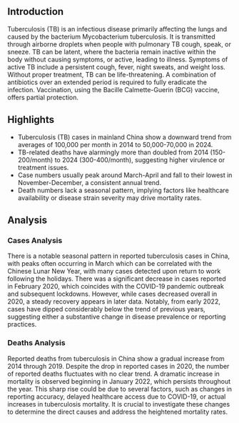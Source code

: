 ## Introduction

Tuberculosis (TB) is an infectious disease primarily affecting the lungs and caused by the bacterium Mycobacterium tuberculosis. It is transmitted through airborne droplets when people with pulmonary TB cough, speak, or sneeze. TB can be latent, where the bacteria remain inactive within the body without causing symptoms, or active, leading to illness. Symptoms of active TB include a persistent cough, fever, night sweats, and weight loss. Without proper treatment, TB can be life-threatening. A combination of antibiotics over an extended period is required to fully eradicate the infection. Vaccination, using the Bacille Calmette-Guerin (BCG) vaccine, offers partial protection.

## Highlights

- Tuberculosis (TB) cases in mainland China show a downward trend from averages of 100,000 per month in 2014 to 50,000-70,000 in 2024. <br/>
- TB-related deaths have alarmingly more than doubled from 2014 (150-200/month) to 2024 (300-400/month), suggesting higher virulence or treatment issues. <br/>
- Case numbers usually peak around March-April and fall to their lowest in November-December, a consistent annual trend. <br/>
- Death numbers lack a seasonal pattern, implying factors like healthcare availability or disease strain severity may drive mortality rates.

## Analysis

### Cases Analysis
There is a notable seasonal pattern in reported tuberculosis cases in China, with peaks often occurring in March which can be correlated with the Chinese Lunar New Year, with many cases detected upon return to work following the holidays. There was a significant decrease in cases reported in February 2020, which coincides with the COVID-19 pandemic outbreak and subsequent lockdowns. However, while cases decreased overall in 2020, a steady recovery appears in later data. Notably, from early 2022, cases have dipped considerably below the trend of previous years, suggesting either a substantive change in disease prevalence or reporting practices.

### Deaths Analysis
Reported deaths from tuberculosis in China show a gradual increase from 2014 through 2019. Despite the drop in reported cases in 2020, the number of reported deaths fluctuates with no clear trend. A dramatic increase in mortality is observed beginning in January 2022, which persists throughout the year. This sharp rise could be due to several factors, such as changes in reporting accuracy, delayed healthcare access due to COVID-19, or actual increases in tuberculosis mortality. It is crucial to investigate these changes to determine the direct causes and address the heightened mortality rates.

